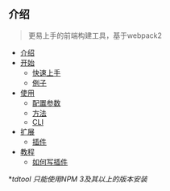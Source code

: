 ## 介绍

> 更易上手的前端构建工具，基于webpack2

* [介绍](README.md)
* [开始](start/index.md)
    * [快速上手](start/intro.md)
    * [例子](start/example.md)
* [使用](use/index.md)
    * [配置参数](use/config.md)
    * [方法](use/api.md)
    * [CLI](use/cli.md)
* [扩展](extension/index.md)
    * [插件](extension/plugins.md)
* [教程](tutorials/index.md)
    * [如何写插件](tutorials/plugin.md)

**tdtool 只能使用NPM 3及其以上的版本安装*
